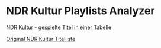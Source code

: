 <h1>NDR Kultur Playlists Analyzer</h1>

<p>
<a href="./templates/index.html">NDR Kultur - gespielte Titel in einer Tabelle</a>  
</p>

<p>
<a href="https://www.ndr.de/kultur/programm/titelliste1212.html">Original NDR Kultur Titelliste</a>  
</p>








